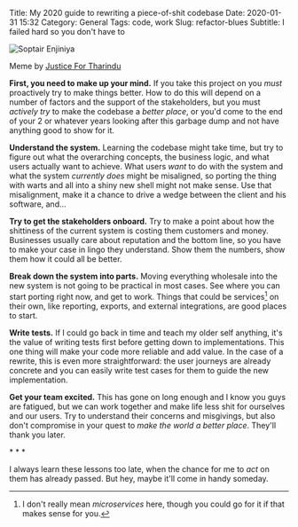 Title: My 2020 guide to rewriting a piece-of-shit codebase
Date: 2020-01-31 15:32
Category: General
Tags: code, work
Slug: refactor-blues
Subtitle: I failed hard so you don't have to

![Soptair Enjiniya]({filename}/images/engineering-meme.jpg)

<p class="text-center">Meme by
<a href="https://www.facebook.com/JusticeForTharindu/photos/a.594439464358595/806533719815834/?type=3&theater">Justice For Tharindu</a>
</p>

**First, you need to make up your mind.** If you take this project on you _must_
proactively try to make things better. How to do this will depend on a number of
factors and the support of the stakeholders, but you must _actively try_ to make
the codebase a _better place_, or you'd come to the end of your 2 or whatever
years looking after this garbage dump and not have anything good to show for it.

**Understand the system.** Learning the codebase might take time, but try to
figure out what the overarching concepts, the business logic, and what users
actually want to achieve. What users _want_ to do with the system and what the
system _currently does_ might be misaligned, so porting the thing with warts
and all into a shiny new shell might not make sense. Use that misalignment, make
it a chance to drive a wedge between the client and his software, and...

**Try to get the stakeholders onboard.** Try to make a point about how the
shittiness of the current system is costing them customers and money. Businesses
usually care about reputation and the bottom line, so you have to make your case
in lingo they understand. Show them the numbers, show them how it could all be
better.

**Break down the system into parts.** Moving everything wholesale into the new
system is not going to be practical in most cases. See where you can start
porting right now, and get to work. Things that could be services[^1] on their
own, like reporting, exports, and external integrations, are good places to
start.

**Write tests.** If I could go back in time and teach my older self anything,
it's the value of writing tests first before getting down to implementations.
This one thing will make your code more reliable and add value. In the case of
a rewrite, this is even more straightforward: the user journeys are already
concrete and you can easily write test cases for them to guide the new
implementation.

**Get your team excited.** This has gone on long enough and I know you guys are
fatigued, but we can work together and make life less shit for ourselves and
our users. Try to understand their concerns and misgivings, but also don't
compromise in your quest to _make the world a better place_. They'll thank you
later.

<p class="text-center text-muted">* * *</p>

I always learn these lessons too late, when the chance for me to _act_ on
them has already passed. But hey, maybe it'll come in handy someday.

[^1]: I don't really mean _microservices_ here, though you could go for it if that makes sense for you.
